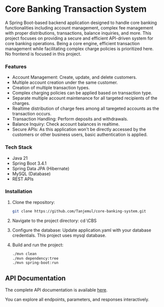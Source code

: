# Core Banking Transaction System
A Spring Boot-based backend application designed to handle core banking functionalities including account management, complex fee management with proper distributions, transactions, balance inquiries, and more.
This project focuses on providing a secure and efficient API-driven system for core banking operations. Being a core engine, efficient transaction management while facilitating complex charge policies is prioritized here. No frontend is focused in this project.

### Features

- Account Management: Create, update, and delete customers.
- Multiple account creation under the same customer.
- Creation of multiple transaction types.
- Complex charging policies can be applied based on transaction type.
- Separate multiple account maintenance for all targeted recipients of the charges.
- Realtime distribution of charge fees among all taregeted accounts as the transaction occurs.
- Transaction Handling: Perform deposits and withdrawals. 
- Balance Inquiry: Check account balances in realtime.
- Secure APIs: As this application won't be directly accessed by the customers or other business users, basic authentication is applied.

### Tech Stack
- Java 21
- Spring Boot 3.4.1
- Spring Data JPA (Hibernate)
- MySQL (Database)
- REST APIs

### Installation

1. Clone the repository:
   ```bash
   git clone https://github.com/Tanjemul/core-banking-system.git

2. Navigate to the project directory: cd \CBS

3. Configure the database:
Update application.yaml with your database credentials. This project uses mysql database.
4. Build and run the project:
    ```bash
   ./mvn clean
   ./mvn dependency:tree
   ./mvn spring-boot:run

## API Documentation

The complete API documentation is available [here](https://documenter.getpostman.com/view/25076611/2sAYJ6CfgX).

You can explore all endpoints, parameters, and responses interactively.

     
